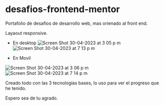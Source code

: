 # desafios-frontend-mentor
Portafolio de desafios de desarrollo web, mas orienado al front end.

Layaout responsive.

- En desktop
![Screen Shot 30-04-2023 at 3 05 p  m](https://user-images.githubusercontent.com/102745510/235369156-e2af6a1a-6c7f-4120-99a9-89dbaa0db30e.png)
![Screen Shot 30-04-2023 at 7 13 p  m](https://user-images.githubusercontent.com/102745510/235453789-5693f619-6f63-424e-b80b-15e5c3581792.png)


- En Movil


![Screen Shot 30-04-2023 at 3 06 p  m](https://user-images.githubusercontent.com/102745510/235369179-8136a552-d5dd-4fbd-b90b-0c27a2ecc90a.png)
![Screen Shot 30-04-2023 at 7 14 p  m](https://user-images.githubusercontent.com/102745510/235453810-911a2db9-268f-42cb-bcc4-e8a859f6acf5.png)

Creado todo con las 3 tecnologías bases, lo uso para ver el progreso que he tenido.

Espero sea de tu agrado.
